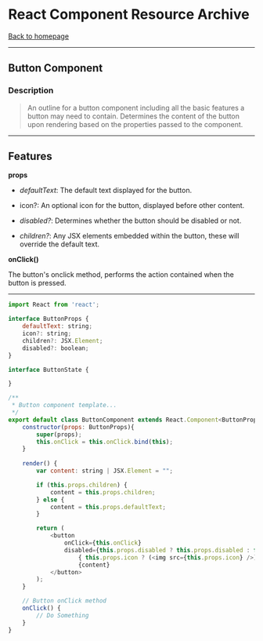 # React Component Resource Archive 

[Back to homepage](../README.md)

---

## Button Component

### Description

> An outline for a button component including all the basic features a button may need to contain. Determines the content of the button upon rendering based on the properties passed to the component.

---

__Features__
---

__props__

+ *defaultText*: The default text displayed for the button.

+ icon?: An optional icon for the button, displayed before other content.

+ *disabled?*: Determines whether the button should be disabled or not.

+ *children?*: Any JSX elements embedded within the button, these will override the default text.

__onClick()__

The button's onclick method, performs the action contained when the button is pressed.

---
```js
import React from 'react';

interface ButtonProps {
    defaultText: string;
    icon?: string;
    children?: JSX.Element;
    disabled?: boolean;
}

interface ButtonState {

}

/**
 * Button component template...
 */
export default class ButtonComponent extends React.Component<ButtonProps, ButtonState> {
    constructor(props: ButtonProps){
        super(props);
        this.onClick = this.onClick.bind(this);
    }
    
    render() {
        var content: string | JSX.Element = "";

        if (this.props.children) {
            content = this.props.children;
        } else {
            content = this.props.defaultText;
        }

        return (
            <button 
                onClick={this.onClick} 
                disabled={this.props.disabled ? this.props.disabled : false }>
                    { this.props.icon ? (<img src={this.props.icon} />) : "" }
                    {content}
            </button>
        );
    }

    // Button onClick method
    onClick() {
        // Do Something
    }
}
